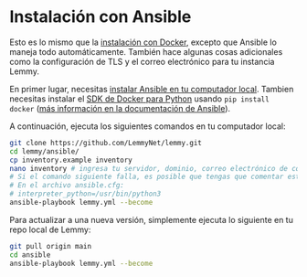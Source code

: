 # Instalación con Ansible

Esto es lo mismo que la [instalación con Docker](install_docker.md), excepto que Ansible lo maneja todo automáticamente. También hace algunas cosas adicionales como la configuración de TLS y el correo electrónico para tu instancia Lemmy.

En primer lugar, necesitas [instalar Ansible en tu computador local](https://docs.ansible.com/ansible/latest/installation_guide/intro_installation.html). Tambien necesitas instalar el [SDK de Docker para Python](https://pypi.org/project/docker/) usando `pip install docker` ([más información en la documentación de Ansible](https://docs.ansible.com/ansible/latest/collections/community/docker/docker_compose_module.html#id4)).

A continuación, ejecuta los siguientes comandos en tu computador local:

```bash
git clone https://github.com/LemmyNet/lemmy.git
cd lemmy/ansible/
cp inventory.example inventory
nano inventory # ingresa tu servidor, dominio, correo electrónico de contacto
# Si el comando siguiente falla, es posible que tengas que comentar esta linea
# En el archivo ansible.cfg:
# interpreter_python=/usr/bin/python3
ansible-playbook lemmy.yml --become
```

Para actualizar a una nueva versión, simplemente ejecuta lo siguiente en tu repo local de Lemmy:
```bash
git pull origin main
cd ansible
ansible-playbook lemmy.yml --become
```
